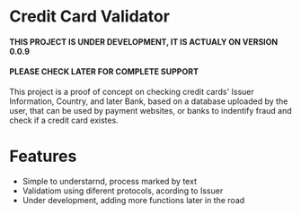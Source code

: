 # Credit Card Validator

#### THIS PROJECT IS UNDER DEVELOPMENT, IT IS ACTUALY ON VERSION 0.0.9
#### PLEASE CHECK LATER FOR COMPLETE SUPPORT

This project is a proof of concept on checking credit cards' Issuer Information, Country, and later Bank, based on a database uploaded by the user, that can be used by payment websites, or banks to indentify fraud and check if a credit card existes.

# Features

- Simple to understarnd, process marked by text
- Validatiom using diferent protocols, acording to Issuer
- Under development, adding more functions later in the road

